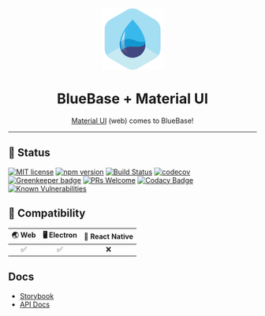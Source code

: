 <div align="center">
	<img width=125 height=125 src="assets/common/logo.png">
  <h1>
		BlueBase + Material UI
	</h1>
  <p><a href="https://material-ui.com/">Material UI</a>  (web) comes to BlueBase!</p>
</div>

<hr />

## 🎊 Status

[![MIT license](https://img.shields.io/badge/license-MIT-brightgreen.svg)](http://opensource.org/licenses/MIT)
[![npm version](https://img.shields.io/npm/v/@bluebase/plugin-material-ui.svg?style=flat)](https://npmjs.org/package/@bluebase/plugin-material-ui "View this project on npm")
[![Build Status](https://travis-ci.com/BlueBaseJS/plugin-material-ui.svg?branch=master)](https://travis-ci.com/BlueBaseJS/plugin-material-ui)
[![codecov](https://codecov.io/gh/BlueBaseJS/plugin-material-ui/branch/master/graph/badge.svg)](https://codecov.io/gh/BlueBaseJS/plugin-material-ui)
[![Greenkeeper badge](https://badges.greenkeeper.io/BlueBaseJS/plugin-material-ui.svg)](https://greenkeeper.io/) [![PRs Welcome](https://img.shields.io/badge/PRs-welcome-brightgreen.svg)](https://github.com/BlueBaseJS/plugin-material-ui/blob/master/CONTRIBUTING.md)
[![Codacy Badge](https://api.codacy.com/project/badge/Grade/3c79162871414b6aa7c15d1a423adeca)](https://www.codacy.com/app/BlueBaseJS/plugin-material-ui?utm_source=github.com\&utm_medium=referral\&utm_content=BlueBaseJS/plugin-material-ui\&utm_campaign=Badge_Grade)
[![Known Vulnerabilities](https://snyk.io/test/github/BlueBaseJS/plugin-material-ui/badge.svg)](https://snyk.io/test/github/BlueBaseJS/plugin-material-ui)

## 🤝 Compatibility

| 🌏 Web | 🖥 Electron | 📱 React Native |
| :----: | :---------: | :-------------: |
|    ✅   |      ✅      |        ❌        |

## Docs

*   [Storybook](https://bluebasejs.github.io/plugin-material-ui/storybook/)
*   [API Docs](https://bluebasejs.github.io/plugin-material-ui/)
